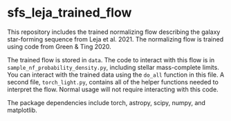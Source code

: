 # sfs_leja_trained_flow
This repository includes the trained normalizing flow describing the galaxy star-forming sequence from Leja et al. 2021. The normalizing flow is trained using code from Green & Ting 2020.

The trained flow is stored in `data`. The code to interact with this flow is in `sample_nf_probability_density.py`, including stellar mass-complete limits.
You can interact with the trained data using the `do_all` function in this file. A second file, `torch_light.py`, contains all of the helper functions
needed to interpret the flow. Normal usage will not require interacting with this code.

The package dependencies include torch, astropy, scipy, numpy, and matplotlib.
